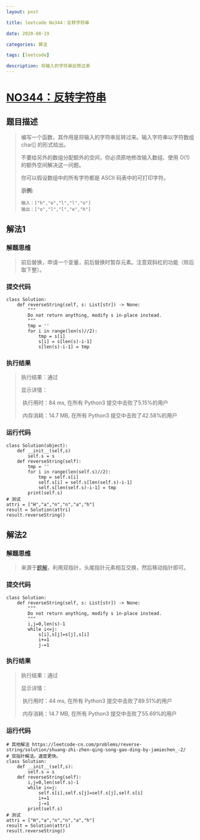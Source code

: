 ```yaml
---
layout: post

title: leetcode No344：反转字符串

date: 2020-08-19

categories: 算法

tags: [leetcode]

description: 将输入的字符串反转过来
---
```


# [NO344：反转字符串](https://leetcode-cn.com/problems/reverse-string)

## 题目描述

> 编写一个函数，其作用是将输入的字符串反转过来。输入字符串以字符数组 char[] 的形式给出。
>
> 不要给另外的数组分配额外的空间，你必须原地修改输入数组、使用 O(1) 的额外空间解决这一问题。
>
> 你可以假设数组中的所有字符都是 ASCII 码表中的可打印字符。
>
> **示例:**
>
> ```
> 输入：["h","e","l","l","o"]
> 输出：["o","l","l","e","h"]
> ```

## 解法1

### 解题思维

> 前后替换，申请一个变量，前后替换时暂存元素。注意双斜杠的功能（除后取下整）。

### 提交代码

```
class Solution:
    def reverseString(self, s: List[str]) -> None:
        """
        Do not return anything, modify s in-place instead.
        """
        tmp = ''
        for i in range(len(s)//2):
            tmp = s[i]
            s[i] = s[len(s)-i-1]
            s[len(s)-i-1] = tmp
```

### 执行结果

> 执行结果：通过
>
> 显示详情：
>
> ​	执行用时：84 ms, 在所有 Python3 提交中击败了5.15%的用户
>
> ​	内存消耗：14.7 MB, 在所有 Python3 提交中击败了42.58%的用户

### 运行代码

```
class Solution(object):
    def __init__(self,s)
        self.s = s
    def reverseString(self):
        tmp = ''
        for i in range(len(self.s)//2):
            tmp = self.s[i]
            self.s[i] = self.s[len(self.s)-i-1]
            self.s[len(self.s)-i-1] = tmp
        print(self.s)
# 测试
attri = ["H","a","n","n","a","h"]
result = Solution(attri)
result.reverseString()
```

## 解法2

### 解题思维

> 来源于[题解](https://leetcode-cn.com/problems/reverse-string/solution/shuang-zhi-zhen-qing-song-gao-ding-by-jamiechen_-2/)，利用双指针，头尾指针元素相互交换，然后移动指针即可。

### 提交代码

```
class Solution:
    def reverseString(self, s: List[str]) -> None:
        """
        Do not return anything, modify s in-place instead.
        """
        i,j=0,len(s)-1
        while i<=j:
            s[i],s[j]=s[j],s[i]
            i+=1
            j-=1
```

### 执行结果

> 执行结果：通过
>
> 显示详情：
>
> ​	执行用时：44 ms, 在所有 Python3 提交中击败了89.51%的用户
>
> ​	内存消耗：14.7 MB, 在所有 Python3 提交中击败了55.69%的用户

### 运行代码

```
# 其他解法 https://leetcode-cn.com/problems/reverse-string/solution/shuang-zhi-zhen-qing-song-gao-ding-by-jamiechen_-2/
# 双指针解法。速度更快。
class Solution:
    def __init__(self,s):
        self.s = s
    def reverseString(self):
        i,j=0,len(self.s)-1
        while i<=j:
            self.s[i],self.s[j]=self.s[j],self.s[i]
            i+=1
            j-=1
        print(self.s)
# 测试
attri = ["H","a","n","n","a","h"]
result = Solution(attri)
result.reverseString()
```

